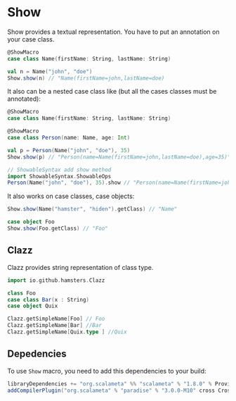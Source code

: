 # Show

Show provides a textual representation. You have to put an annotation on your case class.

```scala
@ShowMacro
case class Name(firstName: String, lastName: String)

val n = Name("john", "doe")
Show.show(n) // "Name(firstName=john,lastName=doe)
```


It also can be a nested case class like (but all the cases classes must be annotated): 

```scala 
@ShowMacro
case class Name(firstName: String, lastName: String)

@ShowMacro
case class Person(name: Name, age: Int)

val p = Person(Name("john", "doe"), 35)
Show.show(p) // "Person(name=Name(firstName=john,lastName=doe),age=35)"

// ShowableSyntax add show method
import ShowableSyntax.ShowableOps
Person(Name("john", "doe"), 35).show // "Person(name=Name(firstName=john,lastName=doe),age=35)"
```


It also works on case classes, case objects: 

```scala
Show.show(Name("hamster", "hiden").getClass) // "Name"

case object Foo
Show.show(Foo.getClass) // "Foo"
```

## Clazz 

Clazz provides string representation of class type.

```scala
import io.github.hamsters.Clazz

class Foo
case class Bar(x : String)
case object Quix

Clazz.getSimpleName[Foo] // Foo
Clazz.getSimpleName[Bar] //Bar
Clazz.getSimpleName[Quix.type ] //Quix
```

## Depedencies 

To use `Show` macro, you need to add this dependencies to your build: 

```scala
libraryDependencies += "org.scalameta" %% "scalameta" % "1.8.0" % Provided
addCompilerPlugin("org.scalameta" % "paradise" % "3.0.0-M10" cross CrossVersion.full)
```
